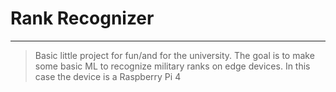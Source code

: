 # Rank Recognizer
---
> Basic little project for fun/and for the university.
The goal is to make some basic ML to recognize military ranks on edge devices. In this case the device is a Raspberry Pi 4

